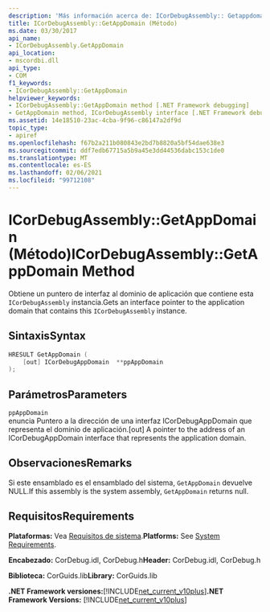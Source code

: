 ```yaml
---
description: 'Más información acerca de: ICorDebugAssembly:: Getappdomain ((método)'
title: ICorDebugAssembly::GetAppDomain (Método)
ms.date: 03/30/2017
api_name:
- ICorDebugAssembly.GetAppDomain
api_location:
- mscordbi.dll
api_type:
- COM
f1_keywords:
- ICorDebugAssembly::GetAppDomain
helpviewer_keywords:
- ICorDebugAssembly::GetAppDomain method [.NET Framework debugging]
- GetAppDomain method, ICorDebugAssembly interface [.NET Framework debugging]
ms.assetid: 14e18510-23ac-4cba-9f96-c86147a2df9d
topic_type:
- apiref
ms.openlocfilehash: f67b2a211b080843e2bd7b8820a5bf54dae638e3
ms.sourcegitcommit: ddf7edb67715a5b9a45e3dd44536dabc153c1de0
ms.translationtype: MT
ms.contentlocale: es-ES
ms.lasthandoff: 02/06/2021
ms.locfileid: "99712108"
---
```

# <a name="icordebugassemblygetappdomain-method"></a><span data-ttu-id="176a2-103">ICorDebugAssembly::GetAppDomain (Método)</span><span class="sxs-lookup"><span data-stu-id="176a2-103">ICorDebugAssembly::GetAppDomain Method</span></span>

<span data-ttu-id="176a2-104">Obtiene un puntero de interfaz al dominio de aplicación que contiene esta `ICorDebugAssembly` instancia.</span><span class="sxs-lookup"><span data-stu-id="176a2-104">Gets an interface pointer to the application domain that contains this `ICorDebugAssembly` instance.</span></span>  
  
## <a name="syntax"></a><span data-ttu-id="176a2-105">Sintaxis</span><span class="sxs-lookup"><span data-stu-id="176a2-105">Syntax</span></span>  
  
```cpp  
HRESULT GetAppDomain (  
    [out] ICorDebugAppDomain  **ppAppDomain  
);  
```  
  
## <a name="parameters"></a><span data-ttu-id="176a2-106">Parámetros</span><span class="sxs-lookup"><span data-stu-id="176a2-106">Parameters</span></span>  

 `ppAppDomain`  
 <span data-ttu-id="176a2-107">enuncia Puntero a la dirección de una interfaz ICorDebugAppDomain que representa el dominio de aplicación.</span><span class="sxs-lookup"><span data-stu-id="176a2-107">[out] A pointer to the address of an ICorDebugAppDomain interface that represents the application domain.</span></span>  
  
## <a name="remarks"></a><span data-ttu-id="176a2-108">Observaciones</span><span class="sxs-lookup"><span data-stu-id="176a2-108">Remarks</span></span>  

 <span data-ttu-id="176a2-109">Si este ensamblado es el ensamblado del sistema, `GetAppDomain` devuelve NULL.</span><span class="sxs-lookup"><span data-stu-id="176a2-109">If this assembly is the system assembly, `GetAppDomain` returns null.</span></span>  
  
## <a name="requirements"></a><span data-ttu-id="176a2-110">Requisitos</span><span class="sxs-lookup"><span data-stu-id="176a2-110">Requirements</span></span>  

 <span data-ttu-id="176a2-111">**Plataformas:** Vea [Requisitos de sistema](../../get-started/system-requirements.md).</span><span class="sxs-lookup"><span data-stu-id="176a2-111">**Platforms:** See [System Requirements](../../get-started/system-requirements.md).</span></span>  
  
 <span data-ttu-id="176a2-112">**Encabezado:** CorDebug.idl, CorDebug.h</span><span class="sxs-lookup"><span data-stu-id="176a2-112">**Header:** CorDebug.idl, CorDebug.h</span></span>  
  
 <span data-ttu-id="176a2-113">**Biblioteca:** CorGuids.lib</span><span class="sxs-lookup"><span data-stu-id="176a2-113">**Library:** CorGuids.lib</span></span>  
  
 <span data-ttu-id="176a2-114">**.NET Framework versiones:**[!INCLUDE[net_current_v10plus](../../../../includes/net-current-v10plus-md.md)]</span><span class="sxs-lookup"><span data-stu-id="176a2-114">**.NET Framework Versions:** [!INCLUDE[net_current_v10plus](../../../../includes/net-current-v10plus-md.md)]</span></span>
